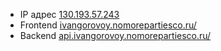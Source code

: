 - IP адрес [130.193.57.243](https://130.193.57.243)
- Frontend [ivangorovoy.nomorepartiesco.ru/](https://ivangorovoy.nomorepartiesco.ru/)
- Backend [api.ivangorovoy.nomorepartiesco.ru/](https://api.ivangorovoy.nomorepartiesco.ru/)
